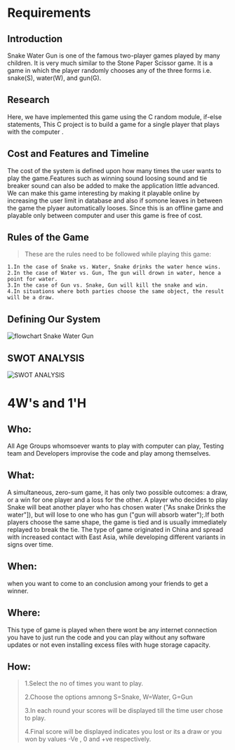 # Requirements
## Introduction
Snake Water Gun is one of the famous two-player games played by many children. It is very much similar to the Stone Paper Scissor game. It is a game in which the player randomly chooses any of the three forms i.e. snake(S), water(W), and gun(G).
## Research
Here, we have implemented this game using the C random module, if-else statements, This C project is to build a game for a single player that plays with the computer . 
## Cost and Features and Timeline
The cost of the system is defined upon how many times the user wants to play the game.Features such as winning sound loosing sound and tie breaker sound can also be added to make the application little advanced. We can make this game interesting by making it playable online by increasing the user limit in database and also if somone leaves in between the game the plyaer automatically looses. Since this is an offline game and playable only between computer and user this game is free of cost.
## Rules of the Game
><p>These are the rules need to be followed while playing this game:</p>
    1.In the case of Snake vs. Water, Snake drinks the water hence wins.
    2.In the case of Water vs. Gun, The gun will drown in water, hence a point for water.
    3.In the case of Gun vs. Snake, Gun will kill the snake and win.
    4.In situations where both parties choose the same object, the result will be a draw.
## Defining Our System
  ![flowchart Snake Water Gun](https://user-images.githubusercontent.com/86225003/125267438-6fdcc800-e324-11eb-9d81-5949eb203b4c.jpg)

## SWOT ANALYSIS
![SWOT ANALYSIS](https://raw.githubusercontent.com/Sambit-12/github-slideshow/main/3_Implementation/SWOT%20ANALYSIS.jpg)


# 4W&#39;s and 1&#39;H

## Who:
All Age Groups whomsoever wants to play with computer can play, Testing team and Developers improvise the code and play among themselves.

## What:
A simultaneous, zero-sum game, it has only two possible outcomes: a draw, or a win for one player and a loss for the other. A player who decides to play Snake will beat another player who has chosen water ("As snake Drinks the water"]), but will lose to one who has gun ("gun will absorb water");.If both players choose the same shape, the game is tied and is usually immediately replayed to break the tie. The type of game originated in China and spread with increased contact with East Asia, while developing different variants in signs over time.

## When:
when you want to come to an conclusion among your friends to get a winner.

## Where:
This type of game is played when there wont be any internet connection you have to just run the code and you can play without any software updates or not even installing excess files with huge storage capacity.

## How:
><p> 1.Select the no of times you want to play.</p>
><p> 2.Choose the options amnong S=Snake, W=Water, G=Gun</p>
><p> 3.In each round your scores will be displayed till the time user chose to play.</p>
><p> 4.Final score will be displayed indicates you lost or its a draw or you won by values -Ve , 0 and +ve respectively.</p>




